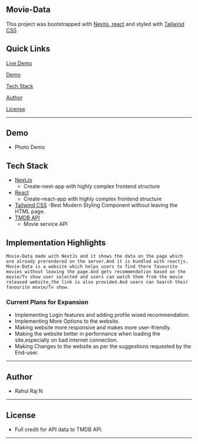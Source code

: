 ## Movie-Data

This project was bootstrapped with [Nextjs](https://nextjs.org),[ react](https://github.com/facebook/create-react-app) and styled with [Tailwind CSS](https://tailwindcss.com/)

## Quick Links

[Live Demo](https://movie-house-ruddy.vercel.app/)

[Demo](#Demo)

[Tech Stack](#tech-stack)

[Author](#author)

[License](#license)

---

## Demo

- Photo Demo

## Tech Stack

- [NextJs](https://nextjs.org)
  - Create-next-app with highly complex frontend structure
- [React](https://reactjs.org)
  - Create-react-app with highly complex frontend structure
- [Tailwind CSS](https://tailwindcss.com/)
  -Best Modern Styling Component without leaving the HTML page.
- [TMDB API](https://www.themoviedb.org/?language=en-US)
  - Movie service API

## Implementation Highlights

    Movie-Data made with NextJs and it shows the data on the page which are already prerendered on the server.And it is bundled with reactjs.
    Movie-Data is a website which helps users to find there favourite movies without leaving the page.And gets recommendation based on the movie/Tv show user selected and users can watch them from the movie released website,the link is also provided.And users can Search their favourite movie/Tv show.

### Current Plans for Expansion

- Implementing Login features and adding profile wised recommendation.
- Implementing More Options to the website.
- Making website more responsive and makes more user-friendly.
- Making the website better in performance when loading the site,especially on bad internet connection.
- Making Changes to the website as per the suggestions requested by the End-user.

---

## Author

- Rahul Raj N

---

## License

- Full credit for API data to TMDB API.

---
